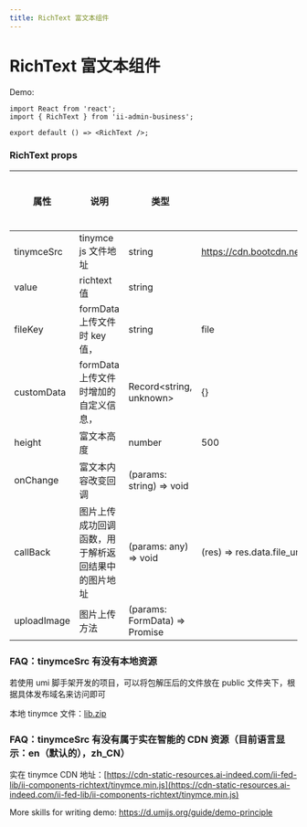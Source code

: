 ```yaml
---
title: RichText 富文本组件
---
```


# RichText 富文本组件

Demo:

```tsx
import React from 'react';
import { RichText } from 'ii-admin-business';

export default () => <RichText />;
```

### RichText props

| 属性        | 说明                                               | 类型                          | 默认值                                                         | 是否必传 | 版本 |
| ----------- | -------------------------------------------------- | ----------------------------- | -------------------------------------------------------------- | -------- | ---- |
| tinymceSrc  | tinymce js 文件地址                                | string                        | https://cdn.bootcdn.net/ajax/libs/tinymce/5.5.1/tinymce.min.js | 否       |      |
| value       | richtext 值                                        | string                        |                                                                | 是       |      |
| fileKey     | formData 上传文件时 key 值，                       | string                        | file                                                           | 否       |      |
| customData  | formData 上传文件时增加的自定义信息，              | Record<string, unknown>       | {}                                                             | 否       |      |
| height      | 富文本高度                                         | number                        | 500                                                            | 否       |      |
| onChange    | 富文本内容改变回调                                 | (params: string) => void      |                                                                | 是       |      |
| callBack    | 图片上传成功回调函数，用于解析返回结果中的图片地址 | (params: any) => void         | (res) => res.data.file_url                                     | 否       |      |
| uploadImage | 图片上传方法                                       | (params: FormData) => Promise |                                                                | 否       |      |

### FAQ：tinymceSrc 有没有本地资源

若使用 umi 脚手架开发的项目，可以将包解压后的文件放在 public 文件夹下，根据具体发布域名来访问即可

本地 tinymce 文件：[lib.zip](https://lagrangelabs.github.io/ii-admin-business/lib.zip)

### FAQ：tinymceSrc 有没有属于实在智能的 CDN 资源（目前语言显示：en（默认的），zh_CN）

实在 tinymce CDN 地址：[https://cdn-static-resources.ai-indeed.com/ii-fed-lib/ii-components-richtext/tinymce.min.js](https://cdn-static-resources.ai-indeed.com/ii-fed-lib/ii-components-richtext/tinymce.min.js)

More skills for writing demo: https://d.umijs.org/guide/demo-principle
